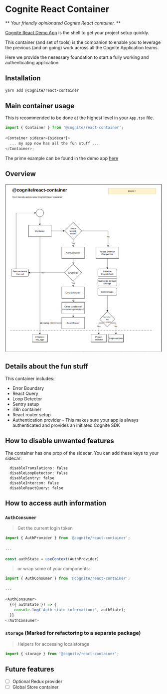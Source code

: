 # Cognite React Container

** _Your friendly opinionated Cognite React container._ **

[Cognite React Demo App](https://github.com/cognitedata/react-demo-app/) is the shell to get your project setup quickly.

This container (and set of tools) is the companion to enable you to leverage the previous (and on going) work across all the Cognite Application teams.

Here we provide the nesessary foundation to start a fully working and authenticating application.

## Installation

```sh
yarn add @cognite/react-container
```

## Main container usage

This is recommended to be done at the highest level in your `App.tsx` file.

```ts
import { Container } from '@cognite/react-container';

<Container sidecar={sidecar}>
  ... my app now has all the fun stuff ...
</Container>;
```

The prime example can be found in the demo app [here](https://github.com/cognitedata/applications/blob/master/apps/react-demo-app/src/App.tsx#L16)

## Overview

![alt text](./overview.png 'Hover text really needs a good joke here...')

## Details about the fun stuff

This container includes:

- Error Boundary
- React Query
- Loop Detector
- Sentry setup
- i18n container
- React router setup
- Authentication provider - This makes sure your app is always authenticated and provides an initiated Cognite SDK

## How to disable unwanted features

The container has one prop of the sidecar. You can add these keys to your sidecar:

```
  disableTranslations: false
  disableLoopDetector: false
  disableSentry: false
  disableIntercom: false
  disableReactQuery: false
```

## How to access auth information

### `AuthConsumer`

> Get the current login token

```ts
import { AuthProvider } from '@cognite/react-container';

...

const authState = useContext(AuthProvider)
```

> or wrap some of your components:

```ts
import { AuthConsumer } from '@cognite/react-container';

...

<AuthConsumer>
  {({ authState }) => {
    console.log('Auth state information:', authState);
  }}
</AuthConsumer>
```

### `storage` (Marked for refactoring to a separate package)

> Helpers for accessing localstorage

```ts
import { storage } from '@cognite/react-container';
```

## Future features

- [ ] Optional Redux provider
- [ ] Global Store container
